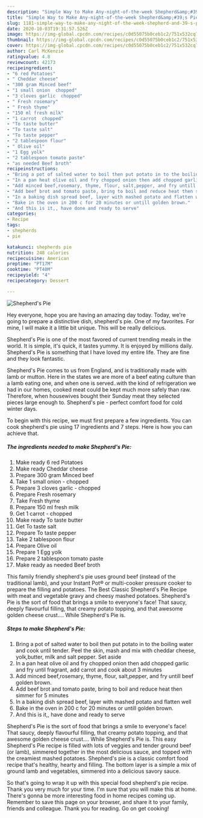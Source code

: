 ```yaml
---
description: "Simple Way to Make Any-night-of-the-week Shepherd&amp;#39;s Pie"
title: "Simple Way to Make Any-night-of-the-week Shepherd&amp;#39;s Pie"
slug: 1181-simple-way-to-make-any-night-of-the-week-shepherd-and-39-s-pie
date: 2020-10-03T19:31:57.526Z
image: https://img-global.cpcdn.com/recipes/c0d55075b0ceb1c2/751x532cq70/shepherds-pie-recipe-main-photo.jpg
thumbnail: https://img-global.cpcdn.com/recipes/c0d55075b0ceb1c2/751x532cq70/shepherds-pie-recipe-main-photo.jpg
cover: https://img-global.cpcdn.com/recipes/c0d55075b0ceb1c2/751x532cq70/shepherds-pie-recipe-main-photo.jpg
author: Carl McKenzie
ratingvalue: 4.8
reviewcount: 42173
recipeingredient:
- "6 red Potatoes"
- " Cheddar cheese"
- "300 gram Minced beef"
- "1 small onion  chopped"
- "3 cloves garlic  chopped"
- " Fresh rosemary"
- " Fresh thyme"
- "150 ml fresh milk"
- "1 carrot  chopped"
- "To taste butter"
- "To taste salt"
- "To taste pepper"
- "2 tablespoon flour"
- " Olive oil"
- "1 Egg yolk"
- "2 tablespoon tomato paste"
- "as needed Beef broth"
recipeinstructions:
- "Bring a pot of salted water to boil then put potato in to the boiling water and cook until tender. Peel the skin, mash and mix with cheddar cheese, yolk,butter, milk and salt pepper. Set aside"
- "In a pan heat olive oil and fry chopped onion then add chopped garlic and fry until fragrant, add carrot and cook about 3 minutes"
- "Add minced beef,rosemary, thyme, flour, salt,pepper, and fry untill beef golden brown."
- "Add beef brot and tomato paste, bring to boil and reduce heat then simmer for 5 minutes"
- "In a baking dish spread beef, layer with mashed potato and flatten well"
- "Bake in the oven in 200 c for 20 minutes or untill golden brown."
- "And this is it,, have done and ready to serve"
categories:
- Recipe
tags:
- shepherds
- pie

katakunci: shepherds pie 
nutrition: 248 calories
recipecuisine: American
preptime: "PT17M"
cooktime: "PT40M"
recipeyield: "4"
recipecategory: Dessert

---
```



![Shepherd&#39;s Pie](https://img-global.cpcdn.com/recipes/c0d55075b0ceb1c2/751x532cq70/shepherds-pie-recipe-main-photo.jpg)

Hey everyone, hope you are having an amazing day today. Today, we're going to prepare a distinctive dish, shepherd&#39;s pie. One of my favorites. For mine, I will make it a little bit unique. This will be really delicious.

Shepherd&#39;s Pie is one of the most favored of current trending meals in the world. It is simple, it's quick, it tastes yummy. It is enjoyed by millions daily. Shepherd&#39;s Pie is something that I have loved my entire life. They are fine and they look fantastic.

Shepherd&#39;s Pie comes to us from England, and is traditionally made with lamb or mutton. Here in the states we are more of a beef eating culture than a lamb eating one, and when one is served..with the kind of refrigeration we had in our homes, cooked meat could be kept much more safely than raw. Therefore, when housewives bought their Sunday meat they selected pieces large enough to. Shepherd&#39;s pie - perfect comfort food for cold winter days.


To begin with this recipe, we must first prepare a few ingredients. You can cook shepherd&#39;s pie using 17 ingredients and 7 steps. Here is how you can achieve that.

<!--inarticleads1-->

##### The ingredients needed to make Shepherd&#39;s Pie:

1. Make ready 6 red Potatoes
1. Make ready  Cheddar cheese
1. Prepare 300 gram Minced beef
1. Take 1 small onion - chopped
1. Prepare 3 cloves garlic - chopped
1. Prepare  Fresh rosemary
1. Take  Fresh thyme
1. Prepare 150 ml fresh milk
1. Get 1 carrot - chopped
1. Make ready To taste butter
1. Get To taste salt
1. Prepare To taste pepper
1. Take 2 tablespoon flour
1. Prepare  Olive oil
1. Prepare 1 Egg yolk
1. Prepare 2 tablespoon tomato paste
1. Make ready as needed Beef broth


This family friendly shepherd&#39;s pie uses ground beef (instead of the traditional lamb), and your Instant Pot® or multi-cooker pressure cooker to prepare the filling and potatoes. The Best Classic Shepherd&#39;s Pie Recipe with meat and vegetable gravy and cheesy mashed potatoes. Shepherd&#39;s Pie is the sort of food that brings a smile to everyone&#39;s face! That saucy, deeply flavourful filling, that creamy potato topping, and that awesome golden cheese crust.… While Shepherd&#39;s Pie is. 

<!--inarticleads2-->

##### Steps to make Shepherd&#39;s Pie:

1. Bring a pot of salted water to boil then put potato in to the boiling water and cook until tender. Peel the skin, mash and mix with cheddar cheese, yolk,butter, milk and salt pepper. Set aside
1. In a pan heat olive oil and fry chopped onion then add chopped garlic and fry until fragrant, add carrot and cook about 3 minutes
1. Add minced beef,rosemary, thyme, flour, salt,pepper, and fry untill beef golden brown.
1. Add beef brot and tomato paste, bring to boil and reduce heat then simmer for 5 minutes
1. In a baking dish spread beef, layer with mashed potato and flatten well
1. Bake in the oven in 200 c for 20 minutes or untill golden brown.
1. And this is it,, have done and ready to serve


Shepherd&#39;s Pie is the sort of food that brings a smile to everyone&#39;s face! That saucy, deeply flavourful filling, that creamy potato topping, and that awesome golden cheese crust.… While Shepherd&#39;s Pie is. This easy Shepherd&#39;s Pie recipe is filled with lots of veggies and tender ground beef (or lamb), simmered together in the most delicious sauce, and topped with the creamiest mashed potatoes. Shepherd&#39;s pie is a classic comfort food recipe that&#39;s healthy, hearty and filling. The bottom layer is a simple a mix of ground lamb and vegetables, simmered into a delicious savory sauce. 

So that's going to wrap it up with this special food shepherd&#39;s pie recipe. Thank you very much for your time. I'm sure that you will make this at home. There's gonna be more interesting food in home recipes coming up. Remember to save this page on your browser, and share it to your family, friends and colleague. Thank you for reading. Go on get cooking!
